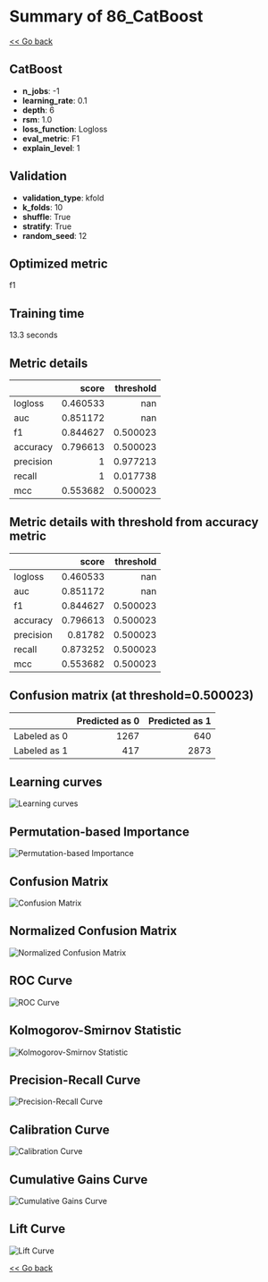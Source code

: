 # Summary of 86_CatBoost

[<< Go back](../README.md)


## CatBoost
- **n_jobs**: -1
- **learning_rate**: 0.1
- **depth**: 6
- **rsm**: 1.0
- **loss_function**: Logloss
- **eval_metric**: F1
- **explain_level**: 1

## Validation
 - **validation_type**: kfold
 - **k_folds**: 10
 - **shuffle**: True
 - **stratify**: True
 - **random_seed**: 12

## Optimized metric
f1

## Training time

13.3 seconds

## Metric details
|           |    score |   threshold |
|:----------|---------:|------------:|
| logloss   | 0.460533 |  nan        |
| auc       | 0.851172 |  nan        |
| f1        | 0.844627 |    0.500023 |
| accuracy  | 0.796613 |    0.500023 |
| precision | 1        |    0.977213 |
| recall    | 1        |    0.017738 |
| mcc       | 0.553682 |    0.500023 |


## Metric details with threshold from accuracy metric
|           |    score |   threshold |
|:----------|---------:|------------:|
| logloss   | 0.460533 |  nan        |
| auc       | 0.851172 |  nan        |
| f1        | 0.844627 |    0.500023 |
| accuracy  | 0.796613 |    0.500023 |
| precision | 0.81782  |    0.500023 |
| recall    | 0.873252 |    0.500023 |
| mcc       | 0.553682 |    0.500023 |


## Confusion matrix (at threshold=0.500023)
|              |   Predicted as 0 |   Predicted as 1 |
|:-------------|-----------------:|-----------------:|
| Labeled as 0 |             1267 |              640 |
| Labeled as 1 |              417 |             2873 |

## Learning curves
![Learning curves](learning_curves.png)

## Permutation-based Importance
![Permutation-based Importance](permutation_importance.png)
## Confusion Matrix

![Confusion Matrix](confusion_matrix.png)


## Normalized Confusion Matrix

![Normalized Confusion Matrix](confusion_matrix_normalized.png)


## ROC Curve

![ROC Curve](roc_curve.png)


## Kolmogorov-Smirnov Statistic

![Kolmogorov-Smirnov Statistic](ks_statistic.png)


## Precision-Recall Curve

![Precision-Recall Curve](precision_recall_curve.png)


## Calibration Curve

![Calibration Curve](calibration_curve_curve.png)


## Cumulative Gains Curve

![Cumulative Gains Curve](cumulative_gains_curve.png)


## Lift Curve

![Lift Curve](lift_curve.png)



[<< Go back](../README.md)
